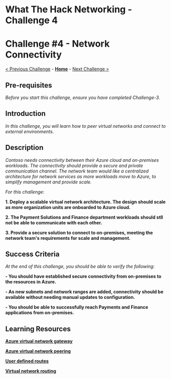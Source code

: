 # What The Hack Networking - Challenge 4




# Challenge \#4 - Network Connectivity

[< Previous Challenge](./Challenge-3.md) - **[Home](../readme.md)** - [Next Challenge >](./Challenge-5.md)



## Pre-requisites

*Before you start this challenge, ensure you have completed Challenge-3.*



## Introduction

*In this challenge, you will learn how to peer virtual networks and connect to external environments.*



## Description

*Contoso needs connectivity between their Azure cloud and on-premises workloads.  The connectivity should provide a secure and private communication channel. The network team would like a centralized architecture for network services as more workloads move to Azure, to simplify management and provide scale.*

*For this challenge:*

**1. Deploy a scalable virtual network architecture. The design should scale as more organization units are onboarded to Azure cloud.**

**2. The Payment Solutions and Finance department workloads should stll not be able to communicate with each other.**

**3. Provide a secure solution to connect to on-premises, meeting the network team's requirements for scale and management.**



## Success Criteria


*At the end of this challenge, you should be able to verify the following:*

**- You should have established secure connectivity from on-premises to the resources in Azure.**

**- As new subnets and network ranges are added, connectivity should be available without needing manual updates to configuration.**

**-  You should be able to successfully reach Payments and Finance applications from on-premises.**



## Learning Resources


**[Azure virtual network gateway](https://docs.microsoft.com/en-us/azure/vpn-gateway/vpn-gateway-about-vpngateways)**

**[Azure virtual network peering](https://docs.microsoft.com/en-us/azure/virtual-network/virtual-network-peering-overview)**

**[User defined routes](https://docs.microsoft.com/en-us/azure/virtual-network/virtual-networks-udr-overview#custom-routes)**

**[Virtual network routing](https://docs.microsoft.com/en-us/azure/virtual-network/virtual-networks-udr-overview)**

